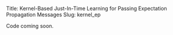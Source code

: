 Title:  Kernel-Based Just-In-Time Learning for Passing Expectation Propagation Messages
Slug: kernel_ep

Code coming soon.

